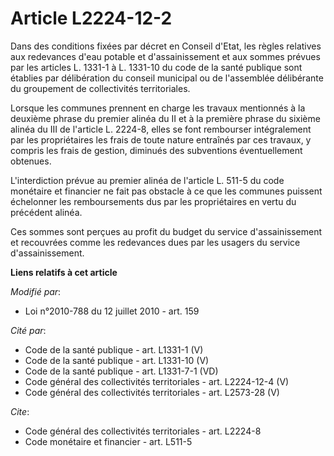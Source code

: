 # Article L2224-12-2

Dans des conditions fixées par décret en Conseil d'Etat, les règles relatives aux redevances d'eau potable et
d'assainissement et aux sommes prévues par les articles L. 1331-1 à L. 1331-10 du code de la santé publique sont établies par
délibération du conseil municipal ou de l'assemblée délibérante du groupement de collectivités territoriales. 

Lorsque les communes prennent en charge les travaux mentionnés à la deuxième phrase du premier alinéa du II et à la première
phrase du sixième alinéa du III de l'article L. 2224-8, elles se font rembourser intégralement par les propriétaires les
frais de toute nature entraînés par ces travaux, y compris les frais de gestion, diminués des subventions éventuellement
obtenues. 

L'interdiction prévue au premier alinéa de l'article L. 511-5 du code monétaire et financier ne fait pas obstacle à ce que
les communes puissent échelonner les remboursements dus par les propriétaires en vertu du précédent alinéa. 

Ces sommes sont perçues au profit du budget du service d'assainissement et recouvrées comme les redevances dues par les
usagers du service d'assainissement.

**Liens relatifs à cet article**

_Modifié par_:

  - Loi n°2010-788 du 12 juillet 2010 - art. 159

_Cité par_:

  - Code de la santé publique - art. L1331-1 (V)
  - Code de la santé publique - art. L1331-10 (V)
  - Code de la santé publique - art. L1331-7-1 (VD)
  - Code général des collectivités territoriales - art. L2224-12-4 (V)
  - Code général des collectivités territoriales - art. L2573-28 (V)

_Cite_:

  - Code général des collectivités territoriales - art. L2224-8
  - Code monétaire et financier - art. L511-5
